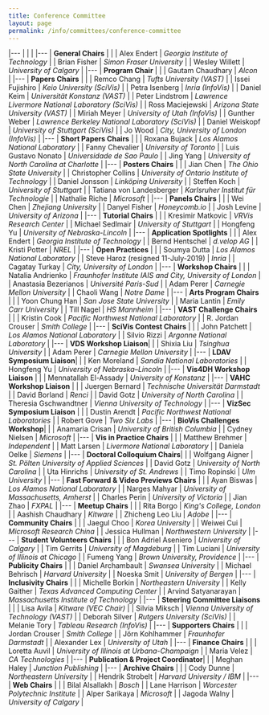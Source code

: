 ```yaml
---
title: Conference Committee
layout: page
permalink: /info/committees/conference-committee
---
```



|---
| | |
|---
| **General Chairs** | |
| Alex Endert | *Georgia Institute of Technology* |
| Brian Fisher | *Simon Fraser University* |
| Wesley Willett | *University of Calgary* |
|---
| **Program Chair** | |
| Gautam Chaudhary | *Alcon* |
|---
| **Papers Chairs** | |
| Remco Chang | *Tufts University (VAST)* |
| Issei Fujishiro | *Keio University (SciVis)* |
| Petra Isenberg | *Inria (InfoVis)* |
| Daniel Keim | *Universität Konstanz (VAST)* |
| Peter Lindstrom | *Lawrence Livermore National Laboratory (SciVis)* |
| Ross Maciejewski | *Arizona State University (VAST)* |
| Miriah Meyer | *University of Utah (InfoVis)* |
| Gunther Weber | *Lawrence Berkeley National Laboratory (SciVis)* |
| Daniel Weiskopf | *University of Stuttgart (SciVis)* |
| Jo Wood | *City, University of London (InfoVis)* |
|---
| **Short Papers Chairs** | |
| Roxana Bujack | *Los Alamos National Laboratory* |
| Fanny Chevalier | *University of Toronto* |
| Luis Gustavo Nonato | *Universidade de Sao Paulo* |
| Jing Yang | *University of North Carolina at Charlotte* |
|---
| **Posters Chairs** | |
| Jian Chen | *The Ohio State University* |
| Christopher Collins | *University of Ontario Institute of Technology* |
| Daniel Jonsson | *Linköping University* |
| Steffen Koch | *University of Stuttgart* |
| Tatiana von Landesberger | *Karlsruher Institut für Technologie* |
| Nathalie Riche | *Microsoft* |
|---
| **Panels Chairs** | |
| Wei Chen | *Zhejiang University* |
| Danyel Fisher | *Honeycomb.io* |
| Josh Levine | *University of Arizona* |
|---
| **Tutorial Chairs** | |
| Kresimir Matkovic | *VRVis Research Center* |
| Michael Sedlmair | *University of Stuttgart* |
| Hongfeng Yu | *University of Nebraska-Lincoln* |
|---
| **Application Spotlights** | |
| Alex Endert | *Georgia Institute of Technology* |
| Bernd Hentschel | *d.velop AG* |
| Kristi Potter | *NREL* |
|---
| **Open Practices** | |
| Soumya Dutta | *Los Alamos National Laboratory* |
| Steve Haroz (resigned 11-July-2019) | *Inria* |
| Cagatay Turkay | *City, University of London* |
|---
| **Workshop Chairs** | |
| Natalia Andrienko | *Fraunhofer Institute IAIS and City, University of London* |
| Anastasia Bezerianos | *Université Paris-Sud* |
| Adam Perer | *Carnegie Mellon University* |
| Chaoli Wang | *Notre Dame* |
|---
| **Arts Program Chairs** | |
| Yoon Chung Han  | *San Jose State University* |
| Maria Lantin | *Emily Carr University* |
| Till Nagel | *HS Mannheim* |
|---
| **VAST Challenge Chairs** | |
| Kristin Cook | *Pacific Northwest National Laboratory* |
| R. Jordan Crouser | *Smith College* |
|---
| **SciVis Contest Chairs** | |
| John Patchett | *Los Alamos National Laboratory* |
| Silvio Rizzi | *Argonne National Laboratory* |
|---
| **VDS Workshop Liaison**| |
| Shixia Liu | *Tsinghua University* |
| Adam Perer | *Carnegie Mellon University* |
|---
| **LDAV Symposium Liaison**| |
| Ken Moreland | *Sandia National Laboratories* |
| Hongfeng Yu | *University of Nebraska–Lincoln* |
|---
| **Vis4DH Workshop Liaison** | |
| Mennatallah El-Assady | *University of Konstanz* |
|---
| **VAHC Workshop Liaison** | |
| Juergen Bernard | *Technische Universität Darmstadt* |
| David Borland | *Renci* |
| David Gotz | *University of North Carolina* |
| Theresia Gschwandtner | *Vienna University of Technology* |
|---
| **VizSec Symposium Liaison** | |
| Dustin Arendt | *Pacific Northwest National Laboratories* |
| Robert Gove | *Two Six Labs* |
|---
| **BioVis Challenges Workshop**| |
| Anamaria Crisan | *University of British Columbia* |
| Cydney Nielsen | *Microsoft* |
|---
| **Vis in Practice Chairs** | |
| Matthew Brehmer | *Independent* |
| Matt Larsen | *Livermore National Laboratory* |
| Daniela Oelke | *Siemens* |
|---
| **Doctoral Colloquium Chairs**| |
| Wolfgang Aigner | *St. Pölten University of Applied Sciences* |
| David Gotz | *University of North Carolina* |
| Uta Hinrichs | *University of St. Andrews* |
| Timo Ropinski | *Ulm University* |
|---
| **Fast Forward & Video Previews Chairs** | |
| Ayan Biswas | *Los Alamos National Laboratory* |
| Narges Mahyar | *University of Massachusetts, Amherst* |
| Charles Perin | *University of Victoria* |
| Jian Zhao | *FXPAL* |
|---
| **Meetup Chairs** | |
| Rita Borgo | *King's College, London* |
| Aashish Chaudhary | *Kitware* |
| Zhicheng Leo Liu | *Adobe* |
|---
| **Community Chairs** | |
| Jaegul Choo | *Korea University* |
| Weiwei Cui | *Microsoft Research China* |
| Jessica Hullman | *Northwestern University* |
|---
| **Student Volunteers Chairs** | |
| Bon Adriel Aseniero | *University of Calgary* |
| Tim Gerrits | *University of Magdeburg* |
| Tim Luciani | *University of Illinois at Chicago* |
| Fumeng Yang | *Brown University, Providence* |
|---
| **Publicity Chairs** | |
| Daniel Archambault | *Swansea University* |
| Michael Behrisch | *Harvard University* |
| Noeska Smit | *University of Bergen* |
|---
| **Inclusivity Chairs** | |
| Michelle Borkin | *Northeastern University* |
| Kelly Gaither | *Texas Advanced Computing Center* |
| Arvind Satyanarayan | *Massachusetts Institute of Technology* |
|---
| **Steering Committee Liaisons** | |
| Lisa Avila | *Kitware (VEC Chair)* |
| Silvia Miksch | *Vienna University of Technology (VAST)* |
| Deborah Silver | *Rutgers University (SciVis)* |
| Melanie Tory | *Tableau Research (InfoVis)* |
|---
| **Supporters Chairs** | |
| Jordan Crouser | *Smith College* |
| Jörn Kohlhammer | *Fraunhofer Darmstadt* |
| Alexander Lex | *University of Utah* |
|---
| **Finance Chairs** | |
| Loretta Auvil | *University of Illinois at Urbana-Champaign* |
| Maria Velez | *CA Technologies* |
|---
| **Publication & Project Coordinator**| |
| Meghan Haley | *Junction Publishing* |
|---
| **Archive Chairs** | |
| Cody Dunne | *Northeastern University* |
| Hendrik Strobelt | *Harvard University / IBM* |
|---
| **Web Chairs** | |
| Bilal Alsallakh | *Bosch* |
| Lane Harrison | *Worcester Polytechnic Institute* |
| Alper Sarikaya | *Microsoft* |
| Jagoda Walny | *University of Calgary* |
